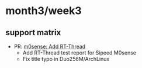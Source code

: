 # month3/week3
## support matrix
- PR: [m0sense: Add RT-Thread](https://github.com/ruyisdk/support-matrix/pull/125)
    - Add RT-Thread test report for Sipeed M0sense
    - Fix title typo in Duo256M/ArchLinux